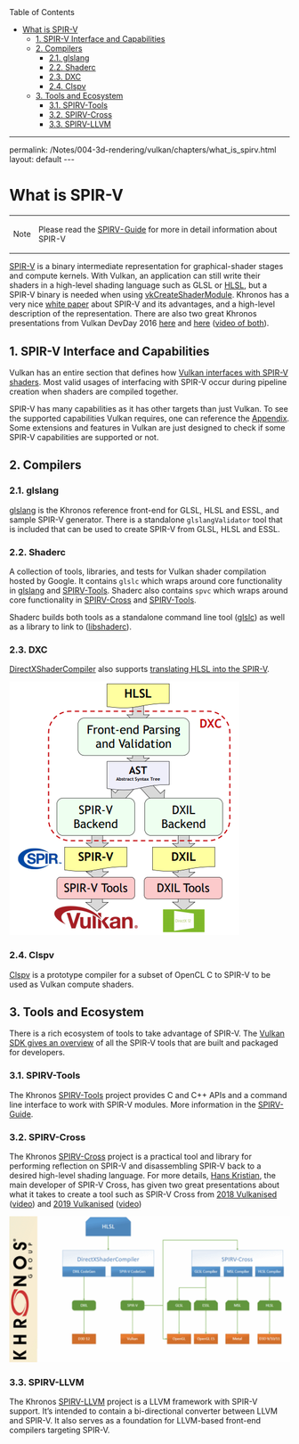 <div id="toc" class="toc">
<div id="toctitle">Table of Contents</div>
<ul class="sectlevel0">
<li><a href="#what-is-spirv">What is SPIR-V</a>
<ul class="sectlevel1">
<li><a href="#_spir_v_interface_and_capabilities">1. SPIR-V Interface and Capabilities</a></li>
<li><a href="#_compilers">2. Compilers</a>
<ul class="sectlevel2">
<li><a href="#_glslang">2.1. glslang</a></li>
<li><a href="#_shaderc">2.2. Shaderc</a></li>
<li><a href="#_dxc">2.3. DXC</a></li>
<li><a href="#_clspv">2.4. Clspv</a></li>
</ul>
</li>
<li><a href="#_tools_and_ecosystem">3. Tools and Ecosystem</a>
<ul class="sectlevel2">
<li><a href="#_spirv_tools">3.1. SPIRV-Tools</a></li>
<li><a href="#_spirv_cross">3.2. SPIRV-Cross</a></li>
<li><a href="#_spirv_llvm">3.3. SPIRV-LLVM</a></li>
</ul>
</li>
</ul>
</li>
</ul>
</div>
<hr>
<div class="paragraph">
<p>permalink: /Notes/004-3d-rendering/vulkan/chapters/what_is_spirv.html
layout: default
---</p>
</div>
<h1 id="what-is-spirv" class="sect0">What is SPIR-V</h1>
<div class="admonitionblock note">
<table>
<tr>
<td class="icon">
<div class="title">Note</div>
</td>
<td class="content">
<div class="paragraph">
<p>Please read the <a href="https://github.com/KhronosGroup/SPIRV-Guide">SPIRV-Guide</a> for more in detail information about SPIR-V</p>
</div>
</td>
</tr>
</table>
</div>
<div class="paragraph">
<p><a href="https://www.khronos.org/registry/SPIR-V/">SPIR-V</a> is a binary intermediate representation for graphical-shader stages and compute kernels. With Vulkan, an application can still write their shaders in a high-level shading language such as GLSL or <a href="hlsl.html">HLSL</a>, but a SPIR-V binary is needed when using <a href="https://www.khronos.org/registry/vulkan/specs/1.3/html/vkspec.html#vkCreateShaderModule">vkCreateShaderModule</a>. Khronos has a very nice <a href="https://www.khronos.org/registry/SPIR-V/papers/WhitePaper.pdf">white paper</a> about SPIR-V and its advantages, and a high-level description of the representation. There are also two great Khronos presentations from Vulkan DevDay 2016 <a href="https://www.khronos.org/assets/uploads/developers/library/2016-vulkan-devday-uk/3-Intro-to-spir-v-shaders.pdf">here</a> and <a href="https://www.khronos.org/assets/uploads/developers/library/2016-vulkan-devday-uk/4-Using-spir-v-with-spirv-cross.pdf">here</a>
(<a href="https://www.youtube.com/watch?v=XRpVwdduzgU">video of both</a>).</p>
</div>
<div class="sect1">
<h2 id="_spir_v_interface_and_capabilities">1. SPIR-V Interface and Capabilities</h2>
<div class="sectionbody">
<div class="paragraph">
<p>Vulkan has an entire section that defines how <a href="https://www.khronos.org/registry/vulkan/specs/1.3/html/vkspec.html#interfaces">Vulkan interfaces with SPIR-V shaders</a>. Most valid usages of interfacing with SPIR-V occur during pipeline creation when shaders are compiled together.</p>
</div>
<div class="paragraph">
<p>SPIR-V has many capabilities as it has other targets than just Vulkan. To see the supported capabilities Vulkan requires, one can reference the <a href="https://www.khronos.org/registry/vulkan/specs/1.3/html/vkspec.html#spirvenv-capabilities">Appendix</a>. Some extensions and features in Vulkan are just designed to check if some SPIR-V capabilities are supported or not.</p>
</div>
</div>
</div>
<div class="sect1">
<h2 id="_compilers">2. Compilers</h2>
<div class="sectionbody">
<div class="sect2">
<h3 id="_glslang">2.1. glslang</h3>
<div class="paragraph">
<p><a href="https://github.com/KhronosGroup/glslang">glslang</a> is the Khronos reference front-end for GLSL, HLSL and ESSL, and sample SPIR-V generator. There is a standalone <code>glslangValidator</code> tool that is included that can be used to create SPIR-V from GLSL, HLSL and ESSL.</p>
</div>
</div>
<div class="sect2">
<h3 id="_shaderc">2.2. Shaderc</h3>
<div class="paragraph">
<p>A collection of tools, libraries, and tests for Vulkan shader compilation hosted by Google. It contains <code>glslc</code> which wraps around core functionality in <a href="https://github.com/KhronosGroup/glslang">glslang</a> and <a href="https://github.com/KhronosGroup/SPIRV-Tools">SPIRV-Tools</a>. Shaderc also contains <code>spvc</code> which wraps around core functionality in <a href="https://github.com/KhronosGroup/SPIRV-Cross">SPIRV-Cross</a> and <a href="https://github.com/KhronosGroup/SPIRV-Tools">SPIRV-Tools</a>.</p>
</div>
<div class="paragraph">
<p>Shaderc builds both tools as a standalone command line tool (<a href="https://github.com/google/shaderc/tree/main/glslc">glslc</a>) as well as a library to link to (<a href="https://github.com/google/shaderc/tree/main/libshaderc">libshaderc</a>).</p>
</div>
</div>
<div class="sect2">
<h3 id="_dxc">2.3. DXC</h3>
<div class="paragraph">
<p><a href="https://github.com/microsoft/DirectXShaderCompiler">DirectXShaderCompiler</a> also supports <a href="https://github.com/Microsoft/DirectXShaderCompiler/wiki/SPIR%E2%80%90V-CodeGen">translating HLSL into the SPIR-V</a>.</p>
</div>
<div class="imageblock">
<div class="content">
<img src="images/what_is_spirv_dxc.png" alt="what_is_spirv_dxc.png">
</div>
</div>
</div>
<div class="sect2">
<h3 id="_clspv">2.4. Clspv</h3>
<div class="paragraph">
<p><a href="https://github.com/google/clspv">Clspv</a> is a prototype compiler for a subset of OpenCL C to SPIR-V to be used as Vulkan compute shaders.</p>
</div>
</div>
</div>
</div>
<div class="sect1">
<h2 id="_tools_and_ecosystem">3. Tools and Ecosystem</h2>
<div class="sectionbody">
<div class="paragraph">
<p>There is a rich ecosystem of tools to take advantage of SPIR-V. The <a href="https://vulkan.lunarg.com/doc/sdk/latest/windows/spirv_toolchain.html">Vulkan SDK gives an overview</a> of all the SPIR-V tools that are built and packaged for developers.</p>
</div>
<div class="sect2">
<h3 id="_spirv_tools">3.1. SPIRV-Tools</h3>
<div class="paragraph">
<p>The Khronos <a href="https://github.com/KhronosGroup/SPIRV-Tools">SPIRV-Tools</a> project provides C and C++ APIs and a command line interface to work with SPIR-V modules. More information in the <a href="https://github.com/KhronosGroup/SPIRV-Guide/blob/master/chapters/khronos_tooling.md#spir-v-tools">SPIRV-Guide</a>.</p>
</div>
</div>
<div class="sect2">
<h3 id="_spirv_cross">3.2. SPIRV-Cross</h3>
<div class="paragraph">
<p>The Khronos <a href="https://github.com/KhronosGroup/SPIRV-Cross">SPIRV-Cross</a> project is a practical tool and library for performing reflection on SPIR-V and disassembling SPIR-V back to a desired high-level shading language. For more details, <a href="https://github.com/Themaister">Hans Kristian</a>, the main developer of SPIR-V Cross, has given two great presentations about what it takes to create a tool such as SPIR-V Cross from <a href="https://www.khronos.org/assets/uploads/developers/library/2018-vulkanised/04-SPIRVCross_Vulkanised2018.pdf">2018 Vulkanised</a> (<a href="https://www.youtube.com/watch?v=T5Va6hSGx44">video</a>) and <a href="https://www.khronos.org/assets/uploads/developers/library/2019-vulkanised/04-SPIRV-Cross-May19.pdf">2019 Vulkanised</a> (<a href="https://www.youtube.com/watch?v=lv-fh_oFJUc">video</a>)</p>
</div>
<div class="imageblock">
<div class="content">
<img src="images/what_is_spirv_spriv_cross.png" alt="what_is_spirv_spriv_cross.png">
</div>
</div>
</div>
<div class="sect2">
<h3 id="_spirv_llvm">3.3. SPIRV-LLVM</h3>
<div class="paragraph">
<p>The Khronos <a href="https://github.com/KhronosGroup/SPIRV-LLVM">SPIRV-LLVM</a> project is a LLVM framework with SPIR-V support. It&#8217;s intended to contain a bi-directional converter between LLVM and SPIR-V. It also serves as a foundation for LLVM-based front-end compilers targeting SPIR-V.</p>
</div>
</div>
</div>
</div>